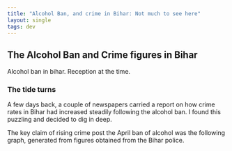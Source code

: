 ```yaml
---
title: "Alcohol Ban, and crime in Bihar: Not much to see here"
layout: single
tags: dev
---
```


## The Alcohol Ban and Crime figures in Bihar

Alcohol ban in bihar. Reception at the time. 

### The tide turns
A few days back, a couple of newspapers carried a report on how crime rates in Bihar had increased steadily following the alcohol ban. I found this puzzling and decided to dig in deep. 

The key claim of rising crime post the April ban of alcohol was the following graph, generated from figures obtained from the Bihar police.

